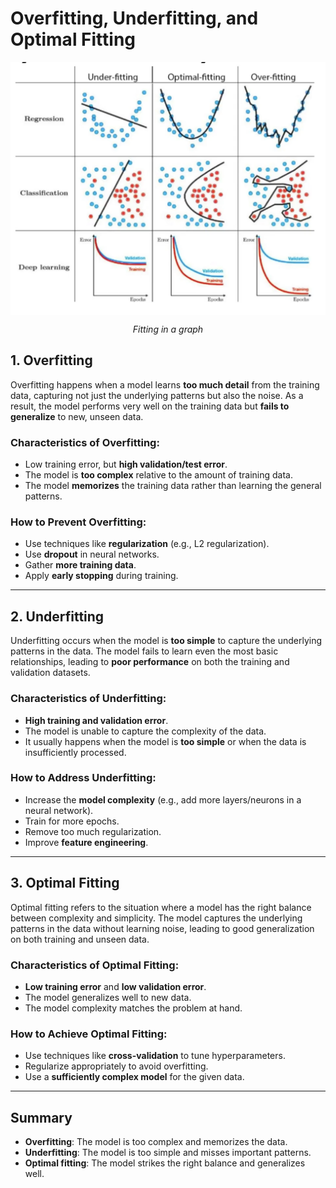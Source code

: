# Overfitting, Underfitting, and Optimal Fitting

<p align="center" style="background-color:white;">
  <img src="./_attachments/fitting.png" alt="fitting" />
</p>

<div align="center">
  <em>Fitting in a graph</em>
</div>

## 1. Overfitting

Overfitting happens when a model learns **too much detail** from the training data, capturing not just the underlying patterns but also the noise. As a result, the model performs very well on the training data but **fails to generalize** to new, unseen data.

### Characteristics of Overfitting:

- Low training error, but **high validation/test error**.
- The model is **too complex** relative to the amount of training data.
- The model **memorizes** the training data rather than learning the general patterns.

### How to Prevent Overfitting:

- Use techniques like **regularization** (e.g., L2 regularization).
- Use **dropout** in neural networks.
- Gather **more training data**.
- Apply **early stopping** during training.

---

## 2. Underfitting

Underfitting occurs when the model is **too simple** to capture the underlying patterns in the data. The model fails to learn even the most basic relationships, leading to **poor performance** on both the training and validation datasets.

### Characteristics of Underfitting:

- **High training and validation error**.
- The model is unable to capture the complexity of the data.
- It usually happens when the model is **too simple** or when the data is insufficiently processed.

### How to Address Underfitting:

- Increase the **model complexity** (e.g., add more layers/neurons in a neural network).
- Train for more epochs.
- Remove too much regularization.
- Improve **feature engineering**.

---

## 3. Optimal Fitting

Optimal fitting refers to the situation where a model has the right balance between complexity and simplicity. The model captures the underlying patterns in the data without learning noise, leading to good generalization on both training and unseen data.

### Characteristics of Optimal Fitting:

- **Low training error** and **low validation error**.
- The model generalizes well to new data.
- The model complexity matches the problem at hand.

### How to Achieve Optimal Fitting:

- Use techniques like **cross-validation** to tune hyperparameters.
- Regularize appropriately to avoid overfitting.
- Use a **sufficiently complex model** for the given data.

---

## Summary

- **Overfitting**: The model is too complex and memorizes the data.
- **Underfitting**: The model is too simple and misses important patterns.
- **Optimal fitting**: The model strikes the right balance and generalizes well.

